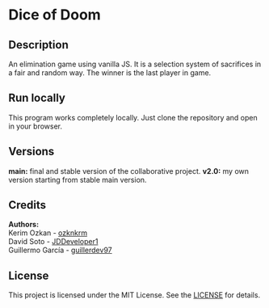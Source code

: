 # Dice of Doom

## Description

An elimination game using vanilla JS.
It is a selection system of sacrifices in a fair and random way.
The winner is the last player in game.

## Run locally

This program works completely locally. Just clone the repository and open in your browser.

## Versions

**main:** final and stable version of the collaborative project.
**v2.0:** my own version starting from stable main version.

## Credits

**Authors:**<br>
Kerim Ozkan - [ozknkrm](https://github.com/ozknkrm)<br>
David Soto - [JDDeveloper1](https://github.com/JDDeveloper1)<br>
Guillermo García - [guillerdev97](https://github.com/guillerdev97)
## License

This project is licensed under the MIT License. See the [LICENSE](https://github.com/guillerdev97/dice-of-doom-vanilla-js/blob/main/LICENSE) for details.
